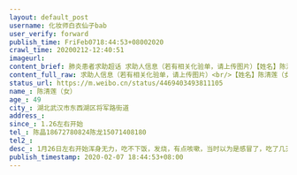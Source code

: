```yaml
---
layout: default_post
username: 化妆师白衣仙子bab
user_verify: forward
publish_time: FriFeb0718:44:53+08002020
crawl_time: 20200212-12:40:51
imageurl: 
content_brief: 肺炎患者求助超话 求助人信息（若有相关化验单，请上传图片）【姓名】陈清莲（女）【年龄】49【所在城市】湖北武汉市东西湖区将军路街道【所在小区】天纵半岛蓝湾二期7栋一单元601【患病时间】1.26左右开始【联系方式】陈晶18672780824                        陈龙15071408180【病情描述 ...全文
content_full_raw: 求助人信息（若有相关化验单，请上传图片）<br/>【姓名】陈清莲（女）<br/>【年龄】49<br/>【所在城市】湖北武汉市东西湖区将军路街道<br/>【所在小区】天纵半岛蓝湾二期7栋一单元601<br/>【患病时间】1.26左右开始<br/>【联系方式】陈晶18672780824<br/>陈龙15071408180<br/>【病情描述】1月26日左右开始浑身无力，吃不下饭，发烧，有点咳嗽，当时以为是感冒了，吃了几天感冒药还没见好，2月2号去武汉市中心医院拍ct查血双肺严重感染，医生明确说了就是病毒性感染也做不了核酸检测没床位，只让我们打针开点药回家隔离，从早上5点排队到晚上6点多才打完针，回家每天吃药，过了两天感觉我妈妈食欲恢复了一点以为有所好转，结果还是一直没精神，晚上睡觉还是咳嗽厉害，胸闷气短呼吸困难，四肢无力，而且妈妈之前中耳炎很严重所以听力有时候不是特别好<spanclass="url-icon"><imgalt=[泪]src="//h5.sinaimg.cn/m/emoticon/icon/default/d_lei-1b4b02f8b1.png"style="width:1em;height:1em;"/></span><spanclass="url-icon"><imgalt=[泪]src="//h5.sinaimg.cn/m/emoticon/icon/default/d_lei-1b4b02f8b1.png"style="width:1em;height:1em;"/></span><spanclass="url-icon"><imgalt=[泪]src="//h5.sinaimg.cn/m/emoticon/icon/default/d_lei-1b4b02f8b1.png"style="width:1em;height:1em;"/></span><br/>在照顾我妈妈期间，我弟弟也感染了！持续发烧4天了，胸闷气短头晕，2.7号我妈妈跟我弟弟一起重新又去医院拍ct查血，医生明确说，赶紧让我们安排我妈妈住院！现在非常严重了，但是社区只让去隔离点，怎么办啊！！！！！<br/>有没有能救救我妈妈的能尽快让她住上院🙏🏻🙏🏻🙏🏻我们从来都没敢跟她说她病的很严重，每次都安慰她要吃好喝好睡好，就没事了，但是现在社区非得送我妈妈去隔离点😭问什么时候能安排去医院说不知道！我妈妈现在一个人肯定非常害怕，不知道要等到什么时候能去医院😭<ahref='/n/老陶在路上'>@老陶在路上</a><ahref='/n/人民日报'>@人民日报</a><ahref='/n/童之伟'>@童之伟</a><ahref='/n/今日头条'>@今日头条</a><ahref='/n/央视新闻'>@央视新闻</a><ahref='/n/人民日报'>@人民日报</a><ahref='/n/人民日报'>@人民日报</a><ahref='/n/人民日报'>@人民日报</a>
status_url: https://m.weibo.cn/status/4469403493811105
name_: 陈清莲（女）
age_: 49
city_: 湖北武汉市东西湖区将军路街道
address_: 
since_: 1.26左右开始
tel_: 陈晶18672780824陈龙15071408180
tel2_: 
desc_: 1月26日左右开始浑身无力，吃不下饭，发烧，有点咳嗽，当时以为是感冒了，吃了几天感冒药还没见好，2月2号去武汉市中心医院拍ct查血双肺严重感染，医生明确说了就是病毒性感染也做不了核酸检测没床位，只让我们打针开点药回家隔离，从早上5点排队到晚上6点多才打完针，回家每天吃药，过了两天感觉我妈妈食欲恢复了一点以为有所好转，结果还是一直没精神，晚上睡觉还是咳嗽厉害，胸闷气短呼吸困难，四肢无力，而且妈妈之前中耳炎很严重所以听力有时候不是特别好<spanclass="url-icon"><imgalt=[泪]src="//h5.sinaimg.cn/m/emoticon/icon/default/d_lei-1b4b02f8b1.png"style="width1em;height1em;"/></span><spanclass="url-icon"><imgalt=[泪]src="//h5.sinaimg.cn/m/emoticon/icon/default/d_lei-1b4b02f8b1.png"style="width1em;height1em;"/></span><spanclass="url-icon"><imgalt=[泪]src="//h5.sinaimg.cn/m/emoticon/icon/default/d_lei-1b4b02f8b1.png"style="width1em;height1em;"/></span>在照顾我妈妈期间，我弟弟也感染了！持续发烧4天了，胸闷气短头晕，2.7号我妈妈跟我弟弟一起重新又去医院拍ct查血，医生明确说，赶紧让我们安排我妈妈住院！现在非常严重了，但是社区只让去隔离点，怎么办啊！！！！！有没有能救救我妈妈的能尽快让她住上院🙏🏻🙏🏻🙏🏻我们从来都没敢跟她说她病的很严重，每次都安慰她要吃好喝好睡好，就没事了，但是现在社区非得送我妈妈去隔离点😭问什么时候能安排去医院说不知道！我妈妈现在一个人肯定非常害怕，不知道要等到什么时候能去医院😭<ahref='/n/老陶在路上'>@老陶在路上</a><ahref='/n/人民日报'>@人民日报</a><ahref='/n/童之伟'>@童之伟</a><ahref='/n/今日头条'>@今日头条</a><ahref='/n/央视新闻'>@央视新闻</a><ahref='/n/人民日报'>@人民日报</a><ahref='/n/人民日报'>@人民日报</a><ahref='/n/人民日报'>@人民日报</a>
publish_timestamp: 2020-02-07 18:44:53+08:00
---
```

